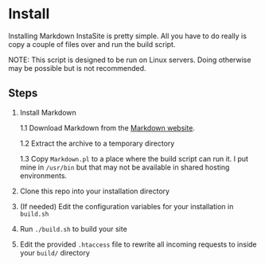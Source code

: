 Install
=======
Installing Markdown InstaSite is pretty simple. All you have to do really is copy a couple of files over and run the build script.

NOTE: This script is designed to be run on Linux servers. Doing otherwise may be possible but is not recommended.

Steps
-----
1. Install Markdown

	1.1 Download Markdown from the [Markdown website](http://daringfireball.net/projects/markdown/).

	1.2 Extract the archive to a temporary directory
	
	1.3 Copy `Markdown.pl` to a place where the build script can run it. I put mine in `/usr/bin` but that may not be available in shared hosting environments.

2. Clone this repo into your installation directory

3. (If needed) Edit the configuration variables for your installation in `build.sh`

4. Run `./build.sh` to build your site

5. Edit the provided `.htaccess` file to rewrite all incoming requests to inside your `build/` directory
